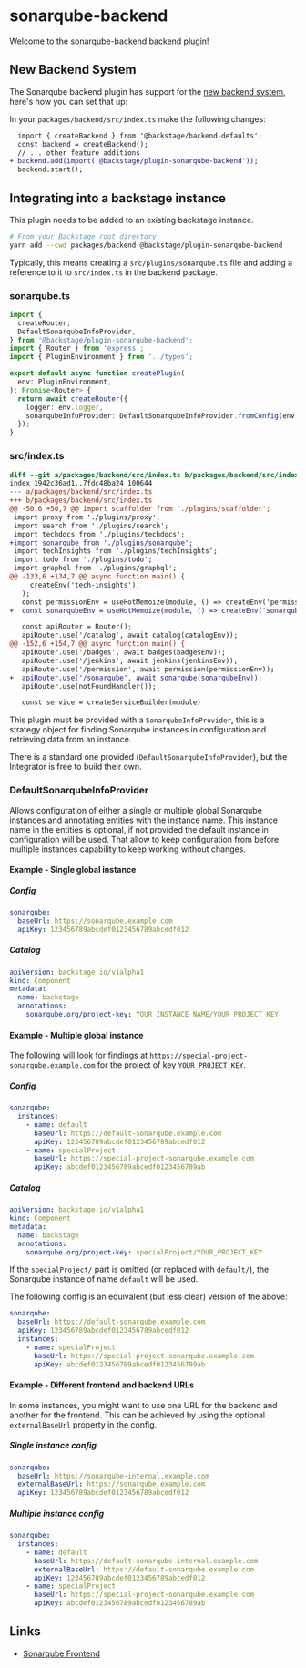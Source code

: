 # sonarqube-backend

Welcome to the sonarqube-backend backend plugin!

## New Backend System

The Sonarqube backend plugin has support for the [new backend system](https://backstage.io/docs/backend-system/), here's how you can set that up:

In your `packages/backend/src/index.ts` make the following changes:

```diff
  import { createBackend } from '@backstage/backend-defaults';
  const backend = createBackend();
  // ... other feature additions
+ backend.add(import('@backstage/plugin-sonarqube-backend'));
  backend.start();
```

## Integrating into a backstage instance

This plugin needs to be added to an existing backstage instance.

```bash
# From your Backstage root directory
yarn add --cwd packages/backend @backstage/plugin-sonarqube-backend
```

Typically, this means creating a `src/plugins/sonarqube.ts` file and adding a reference to it to `src/index.ts` in the backend package.

### sonarqube.ts

```typescript
import {
  createRouter,
  DefaultSonarqubeInfoProvider,
} from '@backstage/plugin-sonarqube-backend';
import { Router } from 'express';
import { PluginEnvironment } from '../types';

export default async function createPlugin(
  env: PluginEnvironment,
): Promise<Router> {
  return await createRouter({
    logger: env.logger,
    sonarqubeInfoProvider: DefaultSonarqubeInfoProvider.fromConfig(env.config),
  });
}
```

### src/index.ts

```diff
diff --git a/packages/backend/src/index.ts b/packages/backend/src/index.ts
index 1942c36ad1..7fdc48ba24 100644
--- a/packages/backend/src/index.ts
+++ b/packages/backend/src/index.ts
@@ -50,6 +50,7 @@ import scaffolder from './plugins/scaffolder';
 import proxy from './plugins/proxy';
 import search from './plugins/search';
 import techdocs from './plugins/techdocs';
+import sonarqube from './plugins/sonarqube';
 import techInsights from './plugins/techInsights';
 import todo from './plugins/todo';
 import graphql from './plugins/graphql';
@@ -133,6 +134,7 @@ async function main() {
     createEnv('tech-insights'),
   );
   const permissionEnv = useHotMemoize(module, () => createEnv('permission'));
+  const sonarqubeEnv = useHotMemoize(module, () => createEnv('sonarqube'));

   const apiRouter = Router();
   apiRouter.use('/catalog', await catalog(catalogEnv));
@@ -152,6 +154,7 @@ async function main() {
   apiRouter.use('/badges', await badges(badgesEnv));
   apiRouter.use('/jenkins', await jenkins(jenkinsEnv));
   apiRouter.use('/permission', await permission(permissionEnv));
+  apiRouter.use('/sonarqube', await sonarqube(sonarqubeEnv));
   apiRouter.use(notFoundHandler());

   const service = createServiceBuilder(module)

```

This plugin must be provided with a `SonarqubeInfoProvider`, this is a strategy object for finding Sonarqube instances in configuration and retrieving data from an instance.

There is a standard one provided (`DefaultSonarqubeInfoProvider`), but the Integrator is free to build their own.

### DefaultSonarqubeInfoProvider

Allows configuration of either a single or multiple global Sonarqube instances and annotating entities with the instance name. This instance name in the entities is optional, if not provided the default instance in configuration will be used. That allow to keep configuration from before multiple instances capability to keep working without changes.

#### Example - Single global instance

##### Config

```yaml
sonarqube:
  baseUrl: https://sonarqube.example.com
  apiKey: 123456789abcdef0123456789abcedf012
```

##### Catalog

```yaml
apiVersion: backstage.io/v1alpha1
kind: Component
metadata:
  name: backstage
  annotations:
    sonarqube.org/project-key: YOUR_INSTANCE_NAME/YOUR_PROJECT_KEY
```

#### Example - Multiple global instance

The following will look for findings at `https://special-project-sonarqube.example.com` for the project of key `YOUR_PROJECT_KEY`.

##### Config

```yaml
sonarqube:
  instances:
    - name: default
      baseUrl: https://default-sonarqube.example.com
      apiKey: 123456789abcdef0123456789abcedf012
    - name: specialProject
      baseUrl: https://special-project-sonarqube.example.com
      apiKey: abcdef0123456789abcedf0123456789ab
```

##### Catalog

```yaml
apiVersion: backstage.io/v1alpha1
kind: Component
metadata:
  name: backstage
  annotations:
    sonarqube.org/project-key: specialProject/YOUR_PROJECT_KEY
```

If the `specialProject/` part is omitted (or replaced with `default/`), the Sonarqube instance of name `default` will be used.

The following config is an equivalent (but less clear) version of the above:

```yaml
sonarqube:
  baseUrl: https://default-sonarqube.example.com
  apiKey: 123456789abcdef0123456789abcedf012
  instances:
    - name: specialProject
      baseUrl: https://special-project-sonarqube.example.com
      apiKey: abcdef0123456789abcedf0123456789ab
```

#### Example - Different frontend and backend URLs

In some instances, you might want to use one URL for the backend and another for the frontend.
This can be achieved by using the optional `externalBaseUrl` property in the config.

##### Single instance config

```yaml
sonarqube:
  baseUrl: https://sonarqube-internal.example.com
  externalBaseUrl: https://sonarqube.example.com
  apiKey: 123456789abcdef0123456789abcedf012
```

##### Multiple instance config

```yaml
sonarqube:
  instances:
    - name: default
      baseUrl: https://default-sonarqube-internal.example.com
      externalBaseUrl: https://default-sonarqube.example.com
      apiKey: 123456789abcdef0123456789abcedf012
    - name: specialProject
      baseUrl: https://special-project-sonarqube.example.com
      apiKey: abcdef0123456789abcedf0123456789ab
```

## Links

- [Sonarqube Frontend](../sonarqube/README.md)
